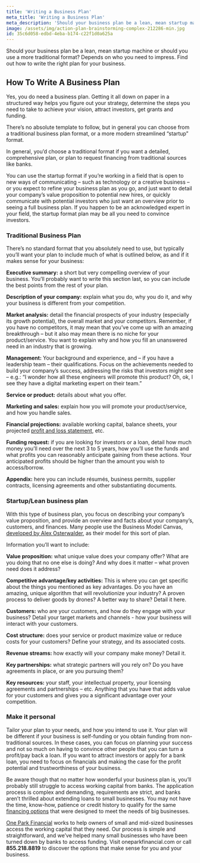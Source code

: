 ```yaml
---
title: 'Writing a Business Plan'
meta_title: 'Writing a Business Plan'
meta_description: 'Should your business plan be a lean, mean startup machine or should you use a more traditional  format? Depends on who you need to impress. Find out how to write the right plan for your business.'
image: /assets/img/action-plan-brainstorming-complex-212286-min.jpg
id: 35c6d058-edbd-4eba-b174-c22f1d0a625a
---
```

Should your business plan be a lean, mean startup machine or should you use a more traditional  format? Depends on who you need to impress. Find out how to write the right plan for your business.

## How To Write A Business Plan
Yes, you do need a business plan. Getting it all down on paper in a structured way helps you figure out your strategy, determine the steps you need to take to achieve your vision, attract investors, get grants and funding. 

There’s no absolute template to follow, but in general you can choose from a traditional business plan format, or a more modern streamlined “startup” format. 

In general, you’d choose a traditional format if you want a detailed, comprehensive plan, or plan to request financing from traditional sources like banks. 

You can use the startup format if you’re working in a field that is open to new ways of communicating – such as technology or a creative business – or you expect to refine your business plan as you go, and just want to detail your company’s value proposition to potential new hires, or quickly communicate with potential investors who just want an overview prior to seeing a full business plan. If you happen to be an acknowledged expert in your field, the startup format plan may be all you need to convince investors. 

### Traditional Business Plan 

There’s no standard format that you absolutely need to use, but typically you’ll want your plan to include much of what is outlined below, as and if it makes sense for your business:

**Executive summary:** a short but very compelling overview of your business. You’ll probably want to write this section last, so you can include the best points from the rest of your plan. 

**Description of your company:** explain what you do, why you do it, and why your business is different from your competition.

**Market analysis:** detail the financial prospects of your industry (especially its growth potential), the overall market and your competitors. Remember, if you have no competitors, it may mean that you’ve come up with an amazing breakthrough – but it also may mean there is no niche for your product/service. You want to explain why and how you fill an unanswered need in an industry that is growing. 

**Management:** Your background and experience, and – if you have a leadership team – their qualifications. Focus on the achievements needed to build your company’s success, addressing the risks that investors might see – e.g.: “I wonder how all these engineers will promote this product? Oh, ok, I see they have a digital marketing expert on their team.”

**Service or product:** details about what you offer.

**Marketing and sales:** explain how you will promote your product/service, and how you handle sales. 

**Financial projections:** available working capital, balance sheets, your projected [profit and loss statement](https://www.oneparkfinancial.com/blog/understanding-your-small-business-profit-and-loss-statement), etc.

**Funding request:** if you are looking for investors or a loan, detail how much money you’ll need over the next 3 to 5 years, how you’ll use the funds and what profits you can reasonably anticipate gaining from these actions. Your anticipated profits should be higher than the amount you wish to access/borrow.

**Appendix:** here you can include résumés, business permits, supplier contracts, licensing agreements and other substantiating documents.

### Startup/Lean business plan

With this type of business plan, you focus on describing your company’s value proposition, and provide an overview and facts about your company’s, customers, and finances. Many people use the Business Model Canvas, [developed by Alex Osterwalder](https://www.strategyzer.com/canvas/business-model-canvas), as their model for this sort of plan.  

Information you’ll want to include:

**Value proposition:** what unique value does your company offer? What are you doing that no one else is doing? And why does it matter – what proven need does it address?

**Competitive advantage/key activities:** This is where you can get specific about the things you mentioned as key advantages. Do you have an amazing, unique algorithm that will revolutionize your industry? A proven process to deliver goods by drones? A better way to share? Detail it here.

**Customers:** who are your customers, and how do they engage with your business?  Detail your target markets and channels - how your business will interact with your customers.

**Cost structure:** does your service or product maximize value or reduce costs for your customers? Define your strategy, and its associated costs.

**Revenue streams:** how exactly will your company make money? Detail it.

**Key partnerships:** what strategic partners will you rely on? Do you have agreements in place, or are you pursuing them?

**Key resources:** your staff, your intellectual property, your licensing agreements and partnerships – etc. Anything that you have that adds value for your customers and gives you a significant advantage over your competition.

### Make it personal

Tailor your plan to your needs, and how you intend to use it. Your plan will be different if your business is self-funding or you obtain funding from non-traditional sources. In these cases, you can focus on planning your success and not so much on having to convince other people that you can turn a profit/pay back a loan. If you want to attract investors or apply for a bank loan, you need to focus on financials and making the case for the profit potential and trustworthiness of your business. 

Be aware though that no matter how wonderful your business plan is, you’ll probably still struggle to access working capital from banks. The application process is complex and demanding, requirements are strict, and banks aren’t thrilled about extending loans to small businesses. You may not have the time, know-how, patience or credit history to qualify for the same [financing options](https://www.oneparkfinancial.com/pre-qualification) that were designed to meet the needs of big businesses.

[One Park Financial](https://www.oneparkfinancial.com/) works to help owners of small and mid-sized businesses access the working capital that they need. Our process is simple and straightforward, and we’ve helped many small businesses who have been turned down by banks to access funding. Visit oneparkfinancial.com or call **855.218.8819** to discover the options that make sense for you and your business.